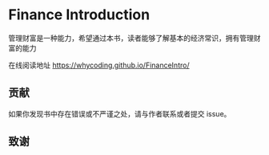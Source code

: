 # Finance Introduction

管理财富是一种能力，希望通过本书，读者能够了解基本的经济常识，拥有管理财富的能力

在线阅读地址 https://whycoding.github.io/FinanceIntro/


## 贡献

如果你发现书中存在错误或不严谨之处，请与作者联系或者提交 issue。

## 致谢
